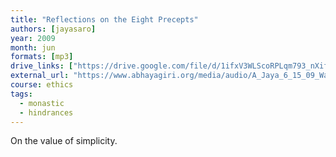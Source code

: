 ```yaml
---
title: "Reflections on the Eight Precepts"
authors: [jayasaro]
year: 2009
month: jun
formats: [mp3]
drive_links: ["https://drive.google.com/file/d/1ifxV3WLScoRPLqm793_nXif3JF9IX9p8/view?usp=drivesdk"]
external_url: "https://www.abhayagiri.org/media/audio/A_Jaya_6_15_09_WanPhra.mp3"
course: ethics
tags:
  - monastic
  - hindrances
---
```


On the value of simplicity.
